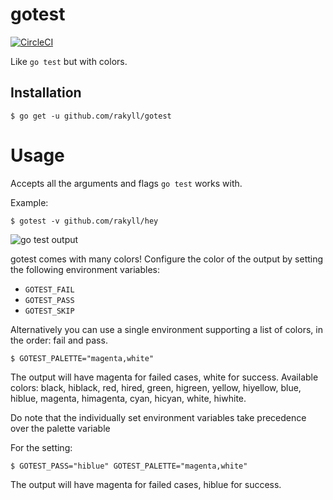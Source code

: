 # gotest

[![CircleCI](https://circleci.com/gh/rakyll/gotest.svg?style=svg)](https://circleci.com/gh/rakyll/gotest)

Like `go test` but with colors.

## Installation

```
$ go get -u github.com/rakyll/gotest
```

# Usage

Accepts all the arguments and flags `go test` works with.

Example:

```
$ gotest -v github.com/rakyll/hey
```
![go test output](https://i.imgur.com/udjWuZx.gif)

gotest comes with many colors! Configure the color of the output by setting the following environment variables:

- `GOTEST_FAIL`
- `GOTEST_PASS`
- `GOTEST_SKIP`

Alternatively you can use a single environment supporting a list of colors, in the order: fail and pass.

```
$ GOTEST_PALETTE="magenta,white"
```

The output will have magenta for failed cases, white for success.
Available colors: black, hiblack, red, hired, green, higreen, yellow, hiyellow, blue, hiblue, magenta, himagenta, cyan, hicyan, white, hiwhite.

Do note that the individually set environment variables take precedence over the palette variable

For the setting:

```
$ GOTEST_PASS="hiblue" GOTEST_PALETTE="magenta,white"
```

The output will have magenta for failed cases, hiblue for success.
